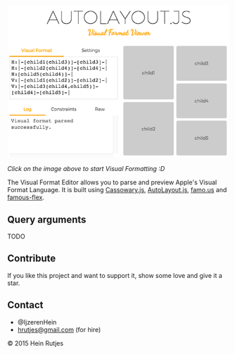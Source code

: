 [![Screenshot](screenshot.png)](https://rawgit.com/IjzerenHein/visualformat-editor/master/dist/index.html)

*Click on the image above to start Visual Formatting :D*

The Visual Format Editor allows you to parse and preview Apple's Visual Format Language. It is built using [Cassowary.js](https://github.com/slightlyoff/cassowary.js), [AutoLayout.js](https://github.com/IjzerenHein/autolayout.js), [famo.us](http://famous.org) and [famous-flex](https://github.com/IjzerenHein/famous-flex).


## Query arguments

TODO


## Contribute

If you like this project and want to support it, show some love
and give it a star.


## Contact
-   @IjzerenHein
-   hrutjes@gmail.com (for hire)

© 2015 Hein Rutjes
